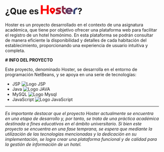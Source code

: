 # ¿Que es  <img src="./web/IMG/HOSTER 3.png" alt="Logo Hoster" width="120px" height="30px">?
Hoster es un proyecto desarrollado en el contexto de una asignatura académica, que tiene por objetivo ofrecer una plataforma web para facilitar el registro de un hotel homónimo. En esta plataforma se podrán consultar de manera eficiente la disponibilidad y detalles de cada habitación del establecimiento, proporcionando una experiencia de usuario intuitiva y completa.


<strong># INFO DEL PROYECTO</strong> 

Este proyecto, denominado Hoster, se desarrolla en el entorno de programación NetBeans, y se apoya en una serie de tecnologías:

- JSP <img src="https://cdn-icons-png.flaticon.com/256/28/28968.png" alt="Logo JSP" width="20px" height="20px">
- Java <img src="https://cdn-icons-png.flaticon.com/256/226/226777.png" alt="Logo JAVA" width="20px" height="20px">
- MySQL <img src="https://cdn.iconscout.com/icon/free/png-256/free-mysql-3628940-3030165.png" alt="Logo Mysql" width="20px" height="20px">
- JavaScript <img src="https://logospng.org/download/javascript/logo-javascript-256.png" alt="Logo JavaScript" width="20px" height="20px">



<hr>
<em>Es importante destacar que el proyecto Hoster actualmente se encuentra en una etapa de desarrollo y, por tanto, se trata de una práctica académica destinada a fines educativos en el ámbito universitario. Si bien este proyecto se encuentra en una fase temprana, se espera que mediante la utilización de las tecnologías mencionadas y la dedicación en su implementación, se logre crear una plataforma funcional y de calidad para la gestión de información de un hotel. </em>

